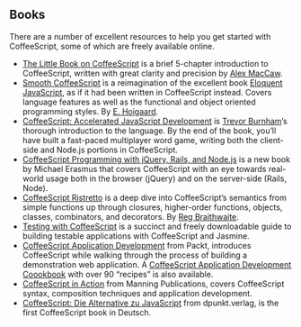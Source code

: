 ## Books

There are a number of excellent resources to help you get started with CoffeeScript, some of which are freely available online.

*   [The Little Book on CoffeeScript](http://arcturo.github.io/library/coffeescript/) is a brief 5-chapter introduction to CoffeeScript, written with great clarity and precision by [Alex MacCaw](http://alexmaccaw.co.uk/).
*   [Smooth CoffeeScript](http://autotelicum.github.io/Smooth-CoffeeScript/) is a reimagination of the excellent book [Eloquent JavaScript](http://eloquentjavascript.net/), as if it had been written in CoffeeScript instead. Covers language features as well as the functional and object oriented programming styles. By [E. Hoigaard](https://github.com/autotelicum).
*   [CoffeeScript: Accelerated JavaScript Development](http://pragprog.com/book/tbcoffee/coffeescript) is [Trevor Burnham](http://trevorburnham.com/)’s thorough introduction to the language. By the end of the book, you’ll have built a fast-paced multiplayer word game, writing both the client-side and Node.js portions in CoffeeScript.
*   [CoffeeScript Programming with jQuery, Rails, and Node.js](https://www.packtpub.com/web-development/coffeescript-programming-jquery-rails-and-nodejs) is a new book by Michael Erasmus that covers CoffeeScript with an eye towards real-world usage both in the browser (jQuery) and on the server-side (Rails, Node).
*   [CoffeeScript Ristretto](https://leanpub.com/coffeescript-ristretto/read) is a deep dive into CoffeeScript’s semantics from simple functions up through closures, higher-order functions, objects, classes, combinators, and decorators. By [Reg Braithwaite](http://braythwayt.com/).
*   [Testing with CoffeeScript](https://efendibooks.com/minibooks/testing-with-coffeescript) is a succinct and freely downloadable guide to building testable applications with CoffeeScript and Jasmine.
*   [CoffeeScript Application Development](https://www.packtpub.com/web-development/coffeescript-application-development) from Packt, introduces CoffeeScript while walking through the process of building a demonstration web application. A [CoffeeScript Application Development Coookbook](https://www.packtpub.com/web-development/coffeescript-application-development-cookbook) with over 90 “recipes” is also available.
*   [CoffeeScript in Action](https://www.manning.com/books/coffeescript-in-action) from Manning Publications, covers CoffeeScript syntax, composition techniques and application development.
*   [CoffeeScript: Die Alternative zu JavaScript](https://www.dpunkt.de/buecher/4021/coffeescript.html) from dpunkt.verlag, is the first CoffeeScript book in Deutsch.
